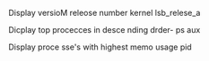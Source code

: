 Display versioM releose number kernel
lsb_relese_a

Dicplay top procecces in desce nding drder-
ps aux

Display proce sse's with highest memo usage
pid
